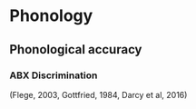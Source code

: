 # Phonology

## Phonological accuracy

### ABX Discrimination

(Flege, 2003, Gottfried, 1984, Darcy et al, 2016)
